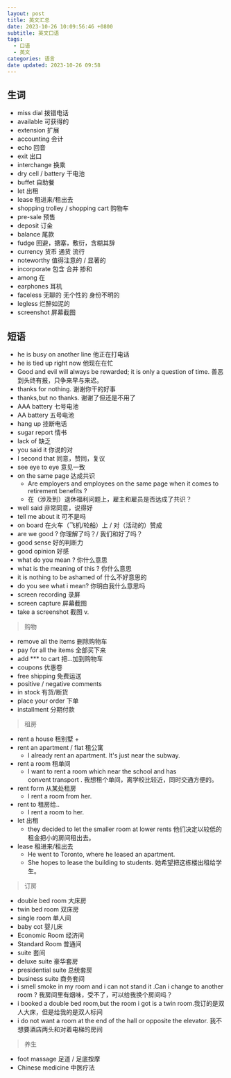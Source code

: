 ```yaml
---
layout: post
title: 英文汇总
date: 2023-10-26 10:09:56:46 +0800
subtitle: 英文口语
tags:
  - 口语
  - 英文
categories: 语言
date updated: 2023-10-26 09:58
---
```

## 生词

+ miss dial 拨错电话
+ available 可获得的
+ extension 扩展
+ accounting 会计
+ echo 回音
+ exit 出口
+ interchange 换乘
+ dry cell / battery 干电池
+ buffet 自助餐
+ let  出租
+ lease 租进来/租出去
+ shopping trolley / shopping cart 购物车
+ pre-sale 预售
+ deposit 订金
+ balance 尾款
+ fudge 回避，搪塞，敷衍，含糊其辞
+ currency 货币 通货 流行
+ noteworthy 值得注意的 / 显著的
+ incorporate 包含 合并 掺和
+ among 在
+ earphones 耳机
+ faceless 无聊的 无个性的 身份不明的
+ legless 烂醉如泥的
+ screenshot 屏幕截图


## 短语
+ he is busy on another line 他正在打电话
+ he is tied up right now 他现在在忙 
+ Good and evil will always be rewarded; it is only a question of time. 善恶到头终有报，只争来早与来迟。
+ thanks for nothing. 谢谢你干的好事
+ thanks,but no thanks. 谢谢了但还是不用了
+ AAA battery 七号电池
+ AA battery 五号电池
+ hang up 挂断电话
+ sugar report 情书
+ lack of 缺乏
+ you said it 你说的对
+ I second that 同意，赞同，复议
+ see eye to eye 意见一致
+ on the same page 达成共识
	+ Are  employers and employees  on the same page when it comes to retirement benefits ?
	+ 在（涉及到）退休福利问题上，雇主和雇员是否达成了共识？
+ well said 非常同意，说得好
+ tell me about it 可不是吗
+ on board 在火车（飞机/轮船）上 / 对（活动的）赞成
+ are we good ? 你理解了吗？/ 我们和好了吗？
+ good sense 好的判断力
+ good opinion 好感
+ what do you mean ? 你什么意思
+ what is the meaning of this ? 你什么意思
+ it is nothing to be ashamed of  什么不好意思的
+ do you see what i mean? 你明白我什么意思吗
+ screen recording 录屏
+ screen capture 屏幕截图
+ take a screenshot 截图 v.


> 购物
- remove all the items 删除购物车
- pay for all the items 全部买下来
- add ***  to cart 把...加到购物车
- coupons 优惠卷
- free shipping 免费运送
- positive / negative comments
- in stock 有货/断货
- place your order 下单
- installment 分期付款

> 租房
+ rent a house 租别墅
	+ 
+ rent an apartment / flat 租公寓
	+ I already rent an apartment. It's just near the subway.
+ rent a room 租单间
	+ I want to rent a room which near the school and has convent transport . 我想租个单间，离学校比较近，同时交通方便的。
+ rent form 从某处租房
	+ I rent a room from her.
+ rent to 租房给..
	+ I rent a room to her.
+ let 出租
	+ they decided to let the smaller room at lower rents 他们决定以较低的租金把小的房间租出去。
+ lease 租进来/租出去
	+ He went to Toronto, where he leased an apartment.
	+ She hopes to lease the building to students. 她希望把这栋楼出租给学生。

> 订房
+ double bed room 大床房
+ twin bed room 双床房
+ single room 单人间
+ baby cot 婴儿床
+ Economic Room 经济间
+ Standard Room 普通间
+ suite 套间
+ deluxe suite 豪华套房
+ presidential suite 总统套房
+ business suite 商务套间
+ i smell smoke in my room and i can not stand it .Can i change to another room ? 我房间里有烟味，受不了，可以给我换个房间吗？
+ i booked a double bed room,but the room i got is a twin room.我订的是双人大床，但是给我的是双人标间
+ i do not want a room at the end of the hall or opposite the elevator. 我不想要酒店两头和对着电梯的房间

> 养生

+ foot massage 足道 / 足底按摩
+ Chinese medicine 中医疗法


